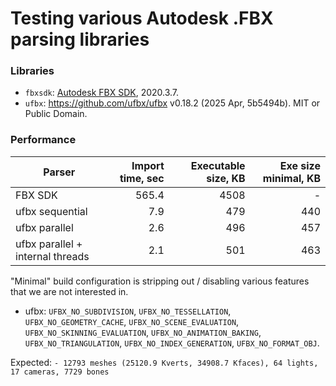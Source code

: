# Testing various Autodesk .FBX parsing libraries

### Libraries

* `fbxsdk`: [Autodesk FBX SDK](https://aps.autodesk.com/developer/overview/fbx-sdk), 2020.3.7.
* `ufbx`: https://github.com/ufbx/ufbx v0.18.2 (2025 Apr, 5b5494b). MIT or Public Domain.


### Performance

| Parser                           | Import time, sec | Executable size, KB | Exe size minimal, KB |
|----------------------------------|---:|---:|---:|
| FBX SDK                          | 565.4 | 4508 | - |
| ufbx sequential                  |   7.9 | 479 | 440 |
| ufbx parallel                    |   2.6 | 496 | 457 |
| ufbx parallel + internal threads |   2.1 | 501 | 463 |

"Minimal" build configuration is stripping out / disabling various features that we are not interested in.
- ufbx: `UFBX_NO_SUBDIVISION`, `UFBX_NO_TESSELLATION`, `UFBX_NO_GEOMETRY_CACHE`, `UFBX_NO_SCENE_EVALUATION`,
  `UFBX_NO_SKINNING_EVALUATION`, `UFBX_NO_ANIMATION_BAKING`, `UFBX_NO_TRIANGULATION`,
  `UFBX_NO_INDEX_GENERATION`, `UFBX_NO_FORMAT_OBJ`.

Expected: `- 12793 meshes (25120.9 Kverts, 34908.7 Kfaces), 64 lights, 17 cameras, 7729 bones`
